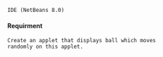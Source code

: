 ```
IDE (NetBeans 8.0)
```
#### Requirment
```
Create an applet that displays ball which moves
randomly on this applet.
```
